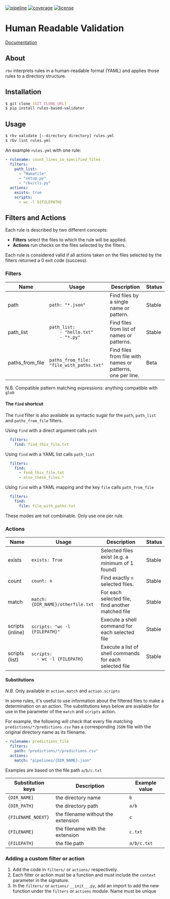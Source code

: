 [![pipeline][badge_pipeline]][git_url]
[![coverage][badge_coverage]][coverage_report]
[![license][badge_license]](./LICENSE.md)

[badge_pipeline]: https://gitlab.nist.gov/gitlab/dse-nist/rules-based-validator/badges/master/pipeline.svg
[badge_coverage]: https://gitlab.nist.gov/gitlab/dse-nist/rules-based-validator/badges/master/coverage.svg
[git_url]: https://gitlab.nist.gov/gitlab/dse-nist/rules-based-validator
[coverage_report]: http://dse-nist.ipages.nist.gov/rules-based-validator/_static/coverage/index.html
[badge_license]: https://img.shields.io/badge/license-NIST-000000.svg?style=flat-square
[doc]: https://dse-nist.ipages.nist.gov/rules-based-validator

# Human Readable Validation

[Documentation][doc]

## About

`rbv` interprets rules in a human-readable format (YAML) and applies those rules to a directory structure.

## Installation

```bash
$ git clone [GIT_CLONE_URL]
$ pip install rules-based-validator
```

## Usage

```bash
$ rbv validate [--directory directory] rules.yml
$ rbv lint rules.yml
```

An example `rules.yml` with one rule:
```yaml
- rulename: count_lines_in_specified_files
  filters:
    path_list:
      - "Makefile"
      - "setup.py"
      - "rbv/cli.py"
  actions:
    exists: true
    scripts:
      - wc -l ${FILEPATH}
```

## Filters and Actions

Each rule is described by two different concepts:
* **Filters** select the files to which the rule will be applied.
* **Actions** run checks on the files selected by the filters.

Each rule is considered valid if all actions taken on the files
selected by the filters returned a 0 exit code (success).

### Filters


|  Name   | Usage         | Description                                        | Status  |  
|---------|---------------|----------------------------------------------------|---|
| path    | `path: "*.json"`  | Find files by a single name or pattern.  | Stable  |   
| path_list | `path_list:`<br/>`    - "hello.txt"`<br/>`    - "*.py"` | Find files from list of names or patterns. | Stable  |   
| paths_from_file  | `paths_from_file: "file_with_paths.txt"`| Find files from file with names or patterns, one per line.  | Beta  |   

N.B. Compatible pattern matching expressions: anything compatible with `glob`


#### The `find` shortcut

The `find` filter is also available as syntactic sugar for the `path`, `path_list` and `paths_from_file` filters.


Using `find` with a direct argument calls `path`
```yaml
  filters:
    find: find_this_file.txt
```

Using `find` with a YAML list calls `path_list`

```yaml
  filters:
    find:
      - find_this_file.txt
      - also_these_files.*
```

Using `find` with a YAML mapping and the key `file` calls `path_from_file`

```yaml
  filters:
    find:
      file: file_with_paths.txt
```

These modes are not combinable. Only use one per rule. 

### Actions

|  Name   | Usage         | Description                                        | Status  |  
|---------|---------------|----------------------------------------------------|---|
| exists  | `exists: True`| Selected files exist (e.g. a minimum of 1 found)   | Stable  |   
| count   | `count: n`    | Find exactly `n` selected files.                   | Stable  |   
| match   | `match: {DIR_NAME}/otherfile.txt`               | For each selected file, find another matched file       | Stable  |   
| scripts (inline) | `scripts: "wc -l {FILEPATH}"`          | Execute a shell command for each selected file          | Stable  |   
| scripts (list)   | `scripts:`<br/>`  - wc -l {FILEPATH}`  | Execute a list of shell commands for each selected file | Stable  |   

#### Substitutions

*N.B.* Only available in `action.match` and `action.scripts`

In some rules, it's useful to use information about the filtered files to make a determination on an action. The substitutions keys below are available for use in the parameter of the `match` and `scripts` action.

For example, the following will check that every file matching `predictions/*/predictions.csv` has a corresponding `JSON` file with the original directory name as its filename.

```yaml
- rulename: predictions_file
  filters:
    path: "predictions/*/predictions.csv"
  actions:
    match: "pipelines/{DIR_NAME}.json"
```

Examples are based on the file path `a/b/c.txt`

| Substitution keys  |   Description                      |Example value|
|--------------------|------------------------------------|-------------|
| `{DIR_NAME}`       |  the directory name                | `b`         |
| `{DIR_PATH}`       |  the directory path                | `a/b`       |
| `{FILENAME_NOEXT}` | the filename without the extension | `c`         |
| `{FILENAME}`       | the filename with the extension    | `c.txt`     |
| `{FILEPATH}`       | the file path                      | `a/b/c.txt` |


### Adding a custom filter or action

1. Add the code in `filters/` or `actions/` respectively.
2. Each filter or action must be a function and must include the `context` parameter in the signature.
3. In the `filters/` or `actions/` `__init__.py`, add an import to add the new function under the
`filters` or `actions` module.
Name must be unique
